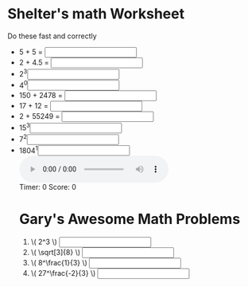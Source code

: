 <h1>Shelter's math Worksheet</h1>
<p>Do these fast and correctly</p>
<ul>
  <li>5 + 5 = <input data-correct="10"/></li>
  <li>2 + 4.5 = <input data-correct="6.5"/></li>
  <li>2<sup>3</sup><input data-correct="8"/></li>
  <li>4<sup>0</sup><input data-correct="1"/></li> 
  <li>150 + 2478 = <input data-correct="2628"/></li>
  <li>17 + 12 = <input data-correct="29"/></li>
  <li>2 + 55249 = <input data-correct="55251"/></li>
  <li>15<sup>3</sup><input data-correct="3375"/></li>
  <li>7<sup>2</sup><input data-correct="49"/></li>
  <li>1804<sup>1</sup><input data-correct="1804"/></li> 
  <script src="https://polyfill.io/v3/polyfill.min.js?features=es6"></script>
<script id="MathJax-script" async src="https://cdn.jsdelivr.net/npm/mathjax@3/es5/tex-mml-chtml.js"></script>
<audio id="sad" controls>
  <source src="https://math.seattleacademy.org/garyanderson/snd/sad.mp3" type="audio/mpeg">
</audio>
<div>Timer: <span id="theTimer">0</span> Score: <span id="score">0</span></div>
<h1>Gary's Awesome Math Problems</h1>
<ol>
  <li> \( 2^3 \) <input data-correct="8"/> </li>
  <li> \( \sqrt[3]{8} \) <input data-correct="2"/></li>
  <li> \( 8^\frac{1}{3} \) <input data-correct="2" /></li>
    <li> \( 27^\frac{-2}{3} \) <input data-correct="1/9" /></li>
  <ol>

